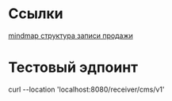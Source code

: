 # Ссылки
[mindmap структура записи продажи](https://www.mindmeister.com/app/map/3281518214?t=WEI6jjzFF4)


# Тестовый эдпоинт
curl --location 'localhost:8080/receiver/cms/v1'

